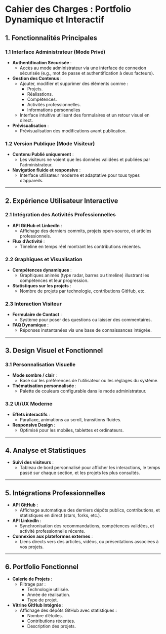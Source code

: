 # **Cahier des Charges : Portfolio Dynamique et Interactif**

## **1. Fonctionnalités Principales**

### **1.1 Interface Administrateur (Mode Privé)**
- **Authentification Sécurisée** :  
  - Accès au mode administrateur via une interface de connexion sécurisée (e.g., mot de passe et authentification à deux facteurs).
- **Gestion des Contenus** :  
  - Ajouter, modifier et supprimer des éléments comme :
    - Projets.
    - Réalisations.
    - Compétences.
    - Activités professionnelles.
    - Informations personnelles
  - Interface intuitive utilisant des formulaires et un retour visuel en direct.
- **Prévisualisation** :  
  - Prévisualisation des modifications avant publication.

### **1.2 Version Publique (Mode Visiteur)**
- **Contenu Publié uniquement** :  
  - Les visiteurs ne voient que les données validées et publiées par l'administrateur.
- **Navigation fluide et responsive** :  
  - Interface utilisateur moderne et adaptative pour tous types d’appareils.

---

## **2. Expérience Utilisateur Interactive**

### **2.1 Intégration des Activités Professionnelles**
- **API GitHub et LinkedIn** :  
  - Affichage des derniers commits, projets open-source, et articles professionnels.
- **Flux d’Activité** :  
  - Timeline en temps réel montrant les contributions récentes.

### **2.2 Graphiques et Visualisation**
- **Compétences dynamiques** :  
  - Graphiques animés (type radar, barres ou timeline) illustrant les compétences et leur progression.
- **Statistiques sur les projets** :  
  - Nombre de projets par technologie, contributions GitHub, etc.

### **2.3 Interaction Visiteur**
- **Formulaire de Contact** :  
  - Système pour poser des questions ou laisser des commentaires.
- **FAQ Dynamique** :  
  - Réponses instantanées via une base de connaissances intégrée.

---

## **3. Design Visuel et Fonctionnel**

### **3.1 Personnalisation Visuelle**
- **Mode sombre / clair** :  
  - Basé sur les préférences de l’utilisateur ou les réglages du système.
- **Thématisation personnalisée** :  
  - Palette de couleurs configurable dans le mode administrateur.

### **3.2 UI/UX Moderne**
- **Effets interactifs** :  
  - Parallaxe, animations au scroll, transitions fluides.
- **Responsive Design** :  
  - Optimisé pour les mobiles, tablettes et ordinateurs.

---

## **4. Analyse et Statistiques**
- **Suivi des visiteurs** :
  - Tableau de bord personnalisé pour afficher les interactions, le temps passé sur chaque section, et les projets les plus consultés.

---

## **5. Intégrations Professionnelles**
- **API GitHub** :
  - Affichage automatique des derniers dépôts publics, contributions, et statistiques en direct (stars, forks, etc.).
- **API LinkedIn** :
  - Synchronisation des recommandations, compétences validées, et activité professionnelle récente.
- **Connexion aux plateformes externes** :
  - Liens directs vers des articles, vidéos, ou présentations associées à vos projets.

---

## **6. Portfolio Fonctionnel**

- **Galerie de Projets** :  
  - Filtrage par :
    - Technologie utilisée.
    - Année de réalisation.
    - Type de projet.
- **Vitrine GitHub Intégrée** :  
  - Affichage des dépôts GitHub avec statistiques :
    - Nombre d’étoiles.
    - Contributions récentes.
    - Description des projets.
